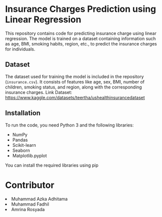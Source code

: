 # Insurance Charges Prediction using Linear Regression

This repository contains code for predicting insurance charge using linear regression. The model is trained on a dataset containing information such as age, BMI, smoking habits, region, etc., to predict the insurance charges for individuals.

## Dataset

The dataset used for training the model is included in the repository (`insurance.csv`). It consists of features like age, sex, BMI, number of children, smoking status, and region, along with the corresponding insurance charges.
Link Dataset: https://www.kaggle.com/datasets/teertha/ushealthinsurancedataset
## Installation

To run the code, you need Python 3 and the following libraries:
- NumPy
- Pandas
- Scikit-learn
- Seaborn
- Matplotlib.pyplot

You can install the required libraries using pip

# Contributor
<li>Muhammad Azka Adhitama</li>
<li>Muhammad Fadhil</li>
<li>Amrina Rosyada</li>
